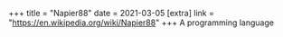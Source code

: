 +++
title = "Napier88"
date = 2021-03-05
[extra]
link = "https://en.wikipedia.org/wiki/Napier88"
+++
A programming language

